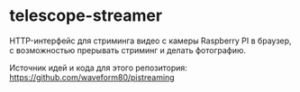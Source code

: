# telescope-streamer

HTTP-интерфейс для стриминга видео с камеры Raspberry PI в браузер, с возможностью прерывать стриминг и делать фотографию.

Источник идей и кода для этого репозитория: https://github.com/waveform80/pistreaming